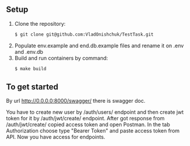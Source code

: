 ## Setup 

1. Clone the repository:
    ```sh
    $ git clone git@github.com:VladOnishchuk/TestTask.git
    ```
2. Populate env.example and end.db.example files and rename it on .env and .env.db
3. Build and run containers by command:
    ```sh
    $ make build 
    ```
## To get started
By url http://0.0.0.0:8000/swagger/ there is swagger doc.

You have to create new user by /auth/users/ endpoint and then create jwt token for it by /auth/jwt/create/ endpoint.
After got response from /auth/jwt/create/ copied access token and open Postman.
In the tab Authorization choose type "Bearer Token" and paste access token from API.
Now you have access for endpoints.
